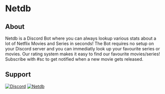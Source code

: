 # **Netdb**

   ## About
Netdb is a Discord Bot where you can always lookup various stats about a lot of Netflix Movies and Series in seconds!
The Bot requires no setup on your Discord server and you can immediatly look up your favourite series or movies.
Our rating system makes it easy to find our favourite movies/series! Subscribe with #sc to get notified when a
new movie gets released.

   ## Support
[![Discord](https://discord.com/api/guilds/623873641679028244/widget.png)](https://discord.gg/wZzFqd6dxP)
[![Netdb](https://netdb.ga/widget/)](https://netdb.ga)
